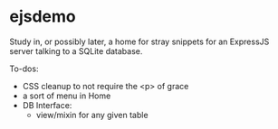 # ejsdemo
Study in, or possibly later, a home for stray snippets for an ExpressJS server talking to a SQLite database.

To-dos:
- CSS cleanup to not require the \<p\> of grace
- a sort of menu in Home
- DB Interface:
    - view/mixin for any given table
